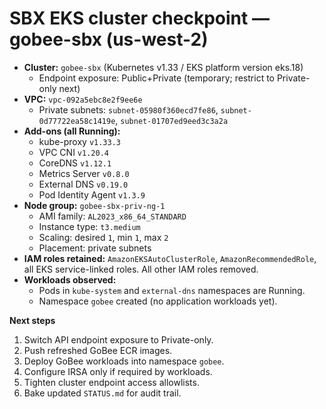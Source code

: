 # SBX EKS cluster checkpoint — gobee-sbx (us-west-2)

- **Cluster:** `gobee-sbx` (Kubernetes v1.33 / EKS platform version eks.18)
  - Endpoint exposure: Public+Private (temporary; restrict to Private-only next)
- **VPC:** `vpc-092a5ebc8e2f9ee6e`
  - Private subnets: `subnet-05980f360ecd7fe86`, `subnet-0d77722ea58c1419e`, `subnet-01707ed9eed3c3a2a`
- **Add-ons (all Running):**
  - kube-proxy `v1.33.3`
  - VPC CNI `v1.20.4`
  - CoreDNS `v1.12.1`
  - Metrics Server `v0.8.0`
  - External DNS `v0.19.0`
  - Pod Identity Agent `v1.3.9`
- **Node group:** `gobee-sbx-priv-ng-1`
  - AMI family: `AL2023_x86_64_STANDARD`
  - Instance type: `t3.medium`
  - Scaling: desired `1`, min `1`, max `2`
  - Placement: private subnets
- **IAM roles retained:** `AmazonEKSAutoClusterRole`, `AmazonRecommendedRole`, all EKS service-linked roles. All other IAM roles removed.
- **Workloads observed:**
  - Pods in `kube-system` and `external-dns` namespaces are Running.
  - Namespace `gobee` created (no application workloads yet).

**Next steps**
1. Switch API endpoint exposure to Private-only.
2. Push refreshed GoBee ECR images.
3. Deploy GoBee workloads into namespace `gobee`.
4. Configure IRSA only if required by workloads.
5. Tighten cluster endpoint access allowlists.
6. Bake updated `STATUS.md` for audit trail.
